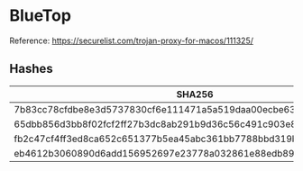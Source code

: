 # BlueTop

Reference: https://securelist.com/trojan-proxy-for-macos/111325/

## Hashes

| SHA256                                                           |
| ---------------------------------------------------------------- |
| 7b83cc78cfdbe8e3d5737830cf6e111471a5a519daa00ecbe63599192728f86e |
| 65dbb856d3bb8f02fcf2ff27b3dc8ab291b9d36c56c491c903e86c50e8396734 |
| fb2c47cf4ff3ed8ca652c651377b5ea45abc361bb7788bbd319b080cf443735f |
| eb4612b3060890d6add156952697e23778a032861e88edb89fb1d978ae84cc8d |
